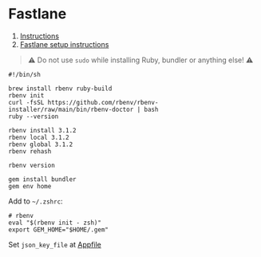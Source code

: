 # Fastlane

1. [Instructions](https://github.com/rbenv/rbenv#readme)
2. [Fastlane setup instructions](https://docs.fastlane.tools/getting-started/android/setup/)

> ⚠️ Do not use `sudo` while installing Ruby, bundler or anything else! ⚠️

```shell
#!/bin/sh

brew install rbenv ruby-build
rbenv init
curl -fsSL https://github.com/rbenv/rbenv-installer/raw/main/bin/rbenv-doctor | bash
ruby --version

rbenv install 3.1.2
rbenv local 3.1.2
rbenv global 3.1.2
rbenv rehash

rbenv version

gem install bundler
gem env home
```

Add to `~/.zshrc`:

```shell
# rbenv
eval "$(rbenv init - zsh)"
export GEM_HOME="$HOME/.gem"
```

Set `json_key_file` at [Appfile](../fastlane/Appfile)
